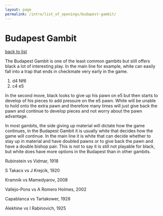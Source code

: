 ```yaml
---
layout: page
permalink: /intro/list_of_openings/budapest-gambit/
---
```


# Budapest Gambit

[back to list](../)



The Budapest Gambit is one of the least common gambits but still offers black a lot of interesting play. In the main line for example, white can easily fall into a trap that ends in checkmate very early in the game.

1. d4 Nf6
2. c4 e5

In the second move, black looks to give up his pawn on e5 but then starts to develop of his pieces to add pressure on the e5 pawn. White will be unable to hold onto the extra pawn and therefore many times will just give back the pawn and continue to develop pieces and not worry about the pawn advantage.

In most gambits, the side giving up material will dictate how the game continues, in the Budapest Gambit it is usually white that decides how the game will continue. In the main line it is white that can decide whether to stay up in material and have doubled pawns or to give back the pawn and have a double bishop pair. This is not to say it is still not playable for black, but white does have more options in the Budapest than in other gambits.






Rubinstein vs Vidmar, 1918

S Takacs vs J Krejcik, 1920

Kramnik vs Mamedyarov, 2008

Vallejo-Pons vs A Romero Holmes, 2002

Capablanca vs Tartakower, 1928

Alekhine vs I Rabinovich, 1925